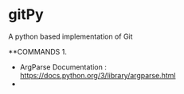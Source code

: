 # gitPy
A python based implementation of Git

**COMMANDS
1. 

* ArgParse Documentation : https://docs.python.org/3/library/argparse.html
* 

